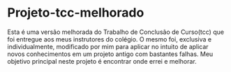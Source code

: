 # Projeto-tcc-melhorado
Esta é uma versão melhorada do Trabalho de Conclusão de Curso(tcc) que foi entregue aos meus instrutores do colégio. O mesmo foi, exclusiva e individualmente, modificado por mim para aplicar no intuito de aplicar novos conhecimentos em um projeto antigo com bastantes falhas. Meu objetivo principal neste projeto é encontrar onde errei e melhorar.
